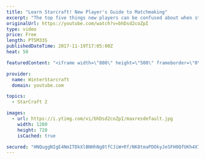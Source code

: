 ```yaml
---
title: "Learn Starcraft! New Player's Guide to Matchmaking"
excerpt: "The top five things new players can be confused about when starting off playing Starcraft 2!"
originalUrl: https://youtube.com/watch?v=bhDsd2coZpI
type: video
price: Free
length: PT5M33S
publishedDateTime: 2017-11-19T17:05:00Z
heat: 50

featuredContent: "<iframe width=\"800\" height=\"500\" frameborder=\"0\" src=\"https://www.youtube.com/embed/bhDsd2coZpI\" allow=\"accelerometer; autoplay; encrypted-media; gyroscope; picture-in-picture\" allowfullscreen></iframe>"

provider:
  name: WinterStarcraft
  domain: youtube.com

topics:
  - StarCraft 2

images:
  - url: https://i.ytimg.com/vi/bhDsd2coZpI/maxresdefault.jpg
    width: 1280
    height: 720
    isCached: true

secured: "HNQuggNIgE4NmITDkXlBNHhNg8tfCJiW+Rf/NK8tmaPDOkyJeSFH0QfUKh4X7fpFtRbL9futgN9gPDeZ+IeNCPiRm+jk/5FzzYAUNOOVuzcb2nhFcOYatUC9eGP1lfUasK2MFtNsYS0BpC7CF6AAIrnfO2/bXyDYlt7kRbSgugb+Q843HCIXDFnSx4sQqG3fblqBYvw2xKsMbYCX4Lm6Jqx2zADVKggYdd7/LPwcgD0JvY97PZrZt0sZ12+oroFVESfVaOZ06AIJOOLt0tOsyb/QuYm2s6J40o8Cc8YFULF4RDTIv+hb59vKccIOi6ZgnZKr0IgTRoAUmu5eXmh5apD3K30+V+ki+RQOghBeNH2d2AxfwV4iEPYSTrO4OeIdU6EX3HXYy0hhxX5c+Ldiapm1SJdSH9JrdXLqUzfWUOo=;RVYkHigCfSRmkAZpIdinmQ=="
---
```


